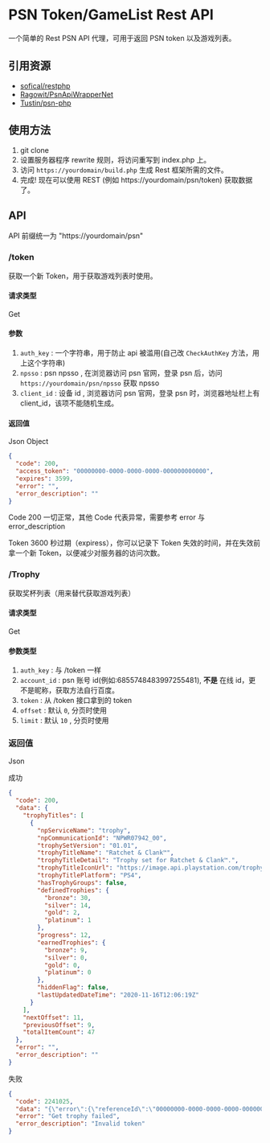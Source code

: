 # PSN Token/GameList Rest API
一个简单的 Rest PSN API 代理，可用于返回 PSN token 以及游戏列表。

## 引用资源
- [sofical/restphp](https://github.com/sofical/restphp)
- [Ragowit/PsnApiWrapperNet](https://github.com/Ragowit/PsnApiWrapperNet)
- [Tustin/psn-php](https://github.com/Tustin/psn-php/)

## 使用方法
1. git clone
2. 设置服务器程序 rewrite 规则，将访问重写到 index.php 上。
3. 访问 `https://yourdomain/build.php` 生成 Rest 框架所需的文件。
4. 完成! 现在可以使用 REST (例如 https://yourdomain/psn/token) 获取数据了。

## API
API 前缀统一为 "https://yourdomain/psn"

### /token
获取一个新 Token，用于获取游戏列表时使用。

#### 请求类型
Get

#### 参数
1. `auth_key` : 一个字符串，用于防止 api 被滥用(自己改 `CheckAuthKey` 方法，用上这个字符串)   
2. `npsso` : psn npsso , 在浏览器访问 psn 官网，登录 psn 后，访问 `https://yourdomain/psn/npsso` 获取 npsso
3. `client_id` : 设备 id , 浏览器访问 psn 官网，登录 psn 时，浏览器地址栏上有 client_id，该项不能随机生成。

#### 返回值
Json Object

```json
{
  "code": 200,
  "access_token": "00000000-0000-0000-0000-000000000000",
  "expires": 3599,
  "error": "",
  "error_description": ""
}
```
Code 200 一切正常，其他 Code 代表异常，需要参考 error 与 error_description

Token 3600 秒过期（expiress），你可以记录下 Token 失效的时间，并在失效前拿一个新 Token，以便减少对服务器的访问次数。

<!-- ### /GameList(挂了)
获取游戏列表

#### 请求类型
Get

#### 参数列表
1. `auth_key` : 与 /token 一样
2. `npsso` : 与 /token 一样
3. `client_id` : 与 /token 一样
4. `account_id` : psn 账号 id(例如:6855748483997255481), **不是** 在线 id，更不是昵称，获取方法自行百度。
5. `token` : 从 /token 接口拿到的 token
6. `offset` : 默认 `0`, 分页时使用
7. `limit` : 默认 `10` , 分页时使用
8. `categories` : 分类，默认 `ps4_game,ps5_native_game`，其他值:`ps4_nongame_mini_app`、`ps5_native_media_app`

#### 返回值

Json

- 成功

```json
{
  "code": 200,
  "data": {
    "titles": [
      {
        "concept": {
          "id": 234657,
          "titleIds": [],
          "name": "STAR WARS™: Squadrons",
          "genres": [
            "ACTION"
          ],
          "subGenres": [
            "N/A"
          ]
        },
        "playDuration": "PT48M48S",
        "firstPlayedDateTime": "2021-06-09T16:13:11.390Z",
        "lastPlayedDateTime": "2021-06-09T17:09:30.470Z",
        "playCount": 0,
        "category": "ps4_game",
        "localizedImageUrl": "https://image.api.playstation.com/vulcan/ap/rnd/202006/1219/aP7aCfJPhs5O0QfzeaoxzrjG.png",
        "imageUrl": "https://image.api.playstation.com/vulcan/ap/rnd/202006/1219/aP7aCfJPhs5O0QfzeaoxzrjG.png",
        "localizedName": "STAR WARS™: Squadrons",
        "name": "STAR WARS™: Squadrons",
        "titleId": "CUSA15080_00",
        "service": "ps_plus",
        "stats": [],
        "media": {
          "audios": [],
          "images": [
            {
              "url": "https://image.api.playstation.com/vulcan/img/rnd/202011/0204/Phl0wzhvugJun7xJROrnyotT.png",
              "type": "GAMEHUB_COVER_ART"
            }
          ],
          "videos": []
        }
      }
    ],
    "nextOffset": 1,
    "previousOffset": null,
    "totalItemCount": 28
  },
  "error": "",
  "error_description": ""
}
```

- 失败

```json
{
  "code": 3239941,
  "data": null,
  "error": "Unauthorized",
  "error_description": "Invalid token"
}
```

Code 200 为成功，其余为失败。data 字段为索尼返回的数据或 null，需要根据 code 酌情取值。 -->

### /Trophy

获取奖杯列表（用来替代获取游戏列表）

#### 请求类型
Get

#### 参数类型
1. `auth_key` : 与 /token 一样
2. `account_id` : psn 账号 id(例如:6855748483997255481), **不是** 在线 id，更不是昵称，获取方法自行百度。
3. `token` : 从 /token 接口拿到的 token
4. `offset` : 默认 `0`, 分页时使用
5. `limit` : 默认 `10` , 分页时使用

### 返回值
Json

成功

```json
{
  "code": 200,
  "data": {
    "trophyTitles": [
      {
        "npServiceName": "trophy",
        "npCommunicationId": "NPWR07942_00",
        "trophySetVersion": "01.01",
        "trophyTitleName": "Ratchet & Clank™",
        "trophyTitleDetail": "Trophy set for Ratchet & Clank™.",
        "trophyTitleIconUrl": "https://image.api.playstation.com/trophy/np/NPWR07942_00_006F781DB9EE3B1A96EB9472B006DA21899A916D8F/0A529D9F4EA9446B6946C0CDC64C5DD853DC79D8.PNG",
        "trophyTitlePlatform": "PS4",
        "hasTrophyGroups": false,
        "definedTrophies": {
          "bronze": 30,
          "silver": 14,
          "gold": 2,
          "platinum": 1
        },
        "progress": 12,
        "earnedTrophies": {
          "bronze": 9,
          "silver": 0,
          "gold": 0,
          "platinum": 0
        },
        "hiddenFlag": false,
        "lastUpdatedDateTime": "2020-11-16T12:06:19Z"
      }
    ],
    "nextOffset": 11,
    "previousOffset": 9,
    "totalItemCount": 47
  },
  "error": "",
  "error_description": ""
}
```

失败

```json
{
  "code": 2241025,
  "data": "{\"error\":{\"referenceId\":\"00000000-0000-0000-0000-000000000000\",\"code\":2241025,\"message\":\"Invalid token\"}}",
  "error": "Get trophy failed",
  "error_description": "Invalid token"
}
```
